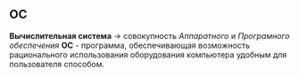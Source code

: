 ОС
---
**Вычислительная система** -> совокупность *Аппаратного* и *Програмного обеспечения*
**ОС** - программа, обеспечивающая возможность рационального использования оборудования компьютера удобным для пользователя способом.
